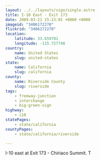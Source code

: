 ```yaml
---
layout: ../../layouts/sign/single.astro
title: I-10 East - Exit 173
date: 2009-03-21 15:23:01 +0000 +0000
imageid: "3406172270"
flickrid: "3406172270"
location:
    latitude: 33.659781
    longitude: -115.727748
country:
    name: United States
    slug: united-states
state:
    name: California
    slug: california
county:
    name: Riverside County
    slug: riverside
tags:
    - freeway-junction
    - interchange
    - big-green-sign
highway:
    - i10
statePages:
    - state/california
countyPages:
    - state/california/riverside

---
```

I-10 east at Exit 173 - Chiriaco Summit. T
